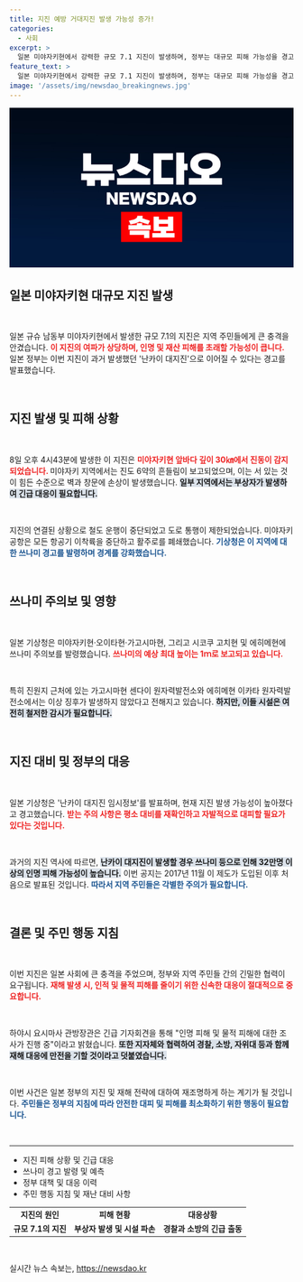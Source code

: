```yaml
---
title: 지진 예방 거대지진 발생 가능성 증가!
categories:
  - 사회
excerpt: >
  일본 미야자키현에서 강력한 규모 7.1 지진이 발생하며, 정부는 대규모 피해 가능성을 경고하고 거대 지진 주의를 발령했습니다. 쓰나미 경고와 함께 긴급 대응에 나선 일본의 상황을 확인해보세요!
feature_text: >
  일본 미야자키현에서 강력한 규모 7.1 지진이 발생하며, 정부는 대규모 피해 가능성을 경고하고 거대 지진 주의를 발령했습니다. 쓰나미 경고와 함께 긴급 대응에 나선 일본의 상황을 확인해보세요!
image: '/assets/img/newsdao_breakingnews.jpg'
---
```


<p><img src="/assets/img/newsdao_breakingnews.jpg" alt="firstkoreanews 속보" /></p>

<h2 data-ke-size="size26">일본 미야자키현 대규모 지진 발생</h2>

<p data-ke-size="size16">&nbsp;</p>

<p>일본 규슈 남동부 미야자키현에서 발생한 규모 7.1의 지진은 지역 주민들에게 큰 충격을 안겼습니다. <b><span style="color: #ee2323;">이 지진의 여파가 상당하며, 인명 및 재산 피해를 초래할 가능성이 큽니다.</span></b> 일본 정부는 이번 지진이 과거 발생했던 '난카이 대지진'으로 이어질 수 있다는 경고를 발표했습니다.</p>

<p data-ke-size="size16">&nbsp;</p>

<h2 data-ke-size="size26">지진 발생 및 피해 상황</h2>

<p data-ke-size="size16">&nbsp;</p>

<p>8일 오후 4시43분에 발생한 이 지진은 <b><span style="color: #ee2323;">미야자키현 앞바다 깊이 30㎞에서 진동이 감지되었습니다. </span></b> 미야자키 지역에서는 진도 6약의 흔들림이 보고되었으며, 이는 서 있는 것이 힘든 수준으로 벽과 창문에 손상이 발생했습니다. <b><span style="background-color: #21538527;">일부 지역에서는 부상자가 발생하여 긴급 대응이 필요합니다.</span></b> </p>

<p data-ke-size="size16">&nbsp;</p>

<p>지진의 연결된 상황으로 철도 운행이 중단되었고 도로 통행이 제한되었습니다.  미야자키공항은 모든 항공기 이착륙을 중단하고 활주로를 폐쇄했습니다. <b><span style="color: #1a5490;">기상청은 이 지역에 대한 쓰나미 경고를 발령하며 경계를 강화했습니다.</span></b></p>

<p data-ke-size="size16">&nbsp;</p>

<h2 data-ke-size="size26">쓰나미 주의보 및 영향</h2>

<p data-ke-size="size16">&nbsp;</p>

<p>일본 기상청은 미야자키현·오이타현·가고시마현, 그리고 시코쿠 고치현 및 에히메현에 쓰나미 주의보를 발령했습니다. <b><span style="color: #ee2323;">쓰나미의 예상 최대 높이는 1ｍ로 보고되고 있습니다.</span></b> </p>

<p data-ke-size="size16">&nbsp;</p>

<p>특히 진원지 근처에 있는 가고시마현 센다이 원자력발전소와 에히메현 이카타 원자력발전소에서는 이상 징후가 발생하지 않았다고 전해지고 있습니다. <b><span style="background-color: #21538527;">하지만, 이들 시설은 여전히 철저한 감시가 필요합니다. </span></b> </p>

<p data-ke-size="size16">&nbsp;</p>

<h2 data-ke-size="size26">지진 대비 및 정부의 대응</h2>

<p data-ke-size="size16">&nbsp;</p>

<p>일본 기상청은 '난카이 대지진 임시정보'를 발표하며, 현재 지진 발생 가능성이 높아졌다고 경고했습니다. <b><span style="color: #ee2323;">받는 주의 사항은 평소 대비를 재확인하고 자발적으로 대피할 필요가 있다는 것입니다.</span></b></p>

<p data-ke-size="size16">&nbsp;</p>

<p>과거의 지진 역사에 따르면, <b><span style="background-color: #21538527;">난카이 대지진이 발생할 경우 쓰나미 등으로 인해 32만명 이상의 인명 피해 가능성이 높습니다.</span></b> 이번 공지는 2017년 11월 이 제도가 도입된 이후 처음으로 발표된 것입니다. <b><span style="color: #1a5490;">따라서 지역 주민들은 각별한 주의가 필요합니다.</span></b></p>

<p data-ke-size="size16">&nbsp;</p>

<h2 data-ke-size="size26">결론 및 주민 행동 지침</h2>

<p data-ke-size="size16">&nbsp;</p>

<p>이번 지진은 일본 사회에 큰 충격을 주었으며, 정부와 지역 주민들 간의 긴밀한 협력이 요구됩니다. <b><span style="color: #ee2323;">재해 발생 시, 인적 및 물적 피해를 줄이기 위한 신속한 대응이 절대적으로 중요합니다.</span></b> </p>

<p data-ke-size="size16">&nbsp;</p>

<p>하야시 요시마사 관방장관은 긴급 기자회견을 통해 "인명 피해 및 물적 피해에 대한 조사가 진행 중"이라고 밝혔습니다. <b><span style="background-color: #21538527;">또한 지자체와 협력하여 경찰, 소방, 자위대 등과 함께 재해 대응에 만전을 기할 것이라고 덧붙였습니다.</span></b> </p>

<p data-ke-size="size16">&nbsp;</p>

<p>이번 사건은 일본 정부의 지진 및 재해 전략에 대하여 재조명하게 하는 계기가 될 것입니다. <b><span style="color: #1a5490;">주민들은 정부의 지침에 따라 안전한 대피 및 피해를 최소화하기 위한 행동이 필요합니다.</span></b></p>

<p data-ke-size="size16">&nbsp;</p>

<hr />

<ul>
    <li>지진 피해 상황 및 긴급 대응</li>
    <li>쓰나미 경고 발령 및 예측</li>
    <li>정부 대책 및 대응 이력</li>
    <li>주민 행동 지침 및 재난 대비 사항</li>
</ul>

<table style="width: 100%;">
    <tr>
        <td style="text-align: center; height: 17px;"><b>지진의 원인</b></td>
        <td style="text-align: center; height: 17px;"><b>피해 현황</b></td>
        <td style="text-align: center; height: 17px;"><b>대응상황</b></td>
    </tr>
    <tr>
        <td style="text-align: center; height: 17px;"><b>규모 7.1의 지진</b></td>
        <td style="text-align: center; height: 17px;"><b>부상자 발생 및 시설 파손</b></td>
        <td style="text-align: center; height: 17px;"><b>경찰과 소방의 긴급 출동</b></td>
    </tr>
</table>

<p data-ke-size="size16">&nbsp;</p>
실시간 뉴스 속보는, <a href="https://newsdao.kr" rel="dofollow">https://newsdao.kr</a>


